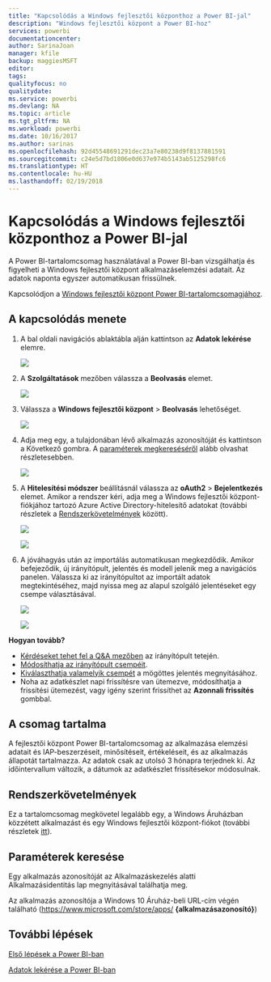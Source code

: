 ```yaml
---
title: "Kapcsolódás a Windows fejlesztői központhoz a Power BI-jal"
description: "Windows fejlesztői központ a Power BI-hoz"
services: powerbi
documentationcenter: 
author: SarinaJoan
manager: kfile
backup: maggiesMSFT
editor: 
tags: 
qualityfocus: no
qualitydate: 
ms.service: powerbi
ms.devlang: NA
ms.topic: article
ms.tgt_pltfrm: NA
ms.workload: powerbi
ms.date: 10/16/2017
ms.author: sarinas
ms.openlocfilehash: 92d45548691291dec23a7e80238d9f8137881591
ms.sourcegitcommit: c24e5d7bd1806e0d637e974b5143ab5125298fc6
ms.translationtype: HT
ms.contentlocale: hu-HU
ms.lasthandoff: 02/19/2018
---
```

# <a name="connect-to-windows-dev-center-with-power-bi"></a>Kapcsolódás a Windows fejlesztői központhoz a Power BI-jal
A Power BI-tartalomcsomag használatával a Power BI-ban vizsgálhatja és figyelheti a Windows fejlesztői központ alkalmazáselemzési adatait. Az adatok naponta egyszer automatikusan frissülnek.

Kapcsolódjon a [Windows fejlesztői központ Power BI-tartalomcsomagjához](https://app.powerbi.com/getdata/services/devcenter).

## <a name="how-to-connect"></a>A kapcsolódás menete
1. A bal oldali navigációs ablaktábla alján kattintson az **Adatok lekérése** elemre.
   
   ![](media/service-connect-to-windows-dev-center/getdata.png)
2. A **Szolgáltatások** mezőben válassza a **Beolvasás** elemet.
   
   ![](media/service-connect-to-windows-dev-center/services.png)
3. Válassza a **Windows fejlesztői központ** \> **Beolvasás** lehetőséget.
   
   ![](media/service-connect-to-windows-dev-center/windowsdev.png)
4. Adja meg egy, a tulajdonában lévő alkalmazás azonosítóját és kattintson a Következő gombra. A [paraméterek megkereséséről](#FindingParams) alább olvashat részletesebben.
   
   ![](media/service-connect-to-windows-dev-center/params.png)
5. A **Hitelesítési módszer** beállításnál válassza az **oAuth2** \> **Bejelentkezés** elemet. Amikor a rendszer kéri, adja meg a Windows fejlesztői központ-fiókjához tartozó Azure Active Directory-hitelesítő adatokat (további részletek a [Rendszerkövetelmények](#Requirements) között).
   
    ![](media/service-connect-to-windows-dev-center/creds.png)
   
    ![](media/service-connect-to-windows-dev-center/creds2.png)
6. A jóváhagyás után az importálás automatikusan megkezdődik. Amikor befejeződik, új irányítópult, jelentés és modell jelenik meg a navigációs panelen. Válassza ki az irányítópultot az importált adatok megtekintéséhez, majd nyissa meg az alapul szolgáló jelentéseket egy csempe választásával.
   
    ![](media/service-connect-to-windows-dev-center/dashboard.png)
   
    ![](media/service-connect-to-windows-dev-center/report.png)

**Hogyan tovább?**

* [Kérdéseket tehet fel a Q&A mezőben](power-bi-q-and-a.md) az irányítópult tetején.
* [Módosíthatja az irányítópult csempéit](service-dashboard-edit-tile.md).
* [Kiválaszthatja valamelyik csempét](service-dashboard-tiles.md) a mögöttes jelentés megnyitásához.
* Noha az adatkészlet napi frissítésre van ütemezve, módosíthatja a frissítési ütemezést, vagy igény szerint frissíthet az **Azonnali frissítés** gombbal.

## <a name="whats-included"></a>A csomag tartalma
A fejlesztői központ Power BI-tartalomcsomag az alkalmazása elemzési adatait és IAP-beszerzéseit, minősítéseit, értékeléseit, és az alkalmazás állapotát tartalmazza. Az adatok csak az utolsó 3 hónapra terjednek ki. Az időintervallum változik, a dátumok az adatkészlet frissítésekor módosulnak.

<a name="Requirements"></a>

## <a name="system-requirements"></a>Rendszerkövetelmények
Ez a tartalomcsomag megkövetel legalább egy, a Windows Áruházban közzétett alkalmazást és egy Windows fejlesztői központ-fiókot (további részletek [itt](https://msdn.microsoft.com/windows/uwp/publish/manage-account-users)).

<a name="FindingParams"></a>

## <a name="finding-parameters"></a>Paraméterek keresése
Egy alkalmazás azonosítóját az Alkalmazáskezelés alatti Alkalmazásidentitás lap megnyitásával találhatja meg.

Az alkalmazás azonosítója a Windows 10 Áruház-beli URL-cím végén található (https://www.microsoft.com/store/apps/ **{alkalmazásazonosító}**)

## <a name="next-steps"></a>További lépések
[Első lépések a Power BI-ban](service-get-started.md)

[Adatok lekérése a Power BI-ban](service-get-data.md)


